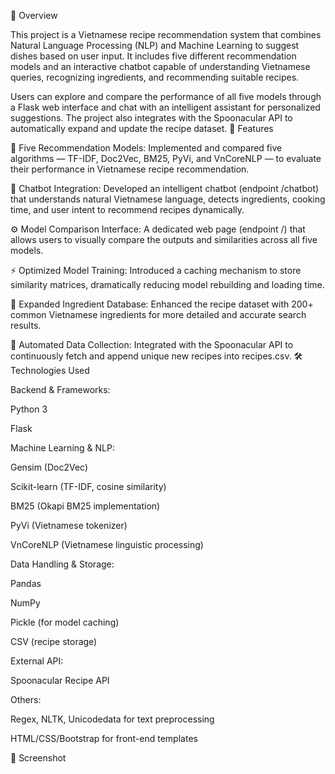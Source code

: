 🧠 Overview

This project is a Vietnamese recipe recommendation system that combines Natural Language Processing (NLP) and Machine Learning to suggest dishes based on user input.
It includes five different recommendation models and an interactive chatbot capable of understanding Vietnamese queries, recognizing ingredients, and recommending suitable recipes.

Users can explore and compare the performance of all five models through a Flask web interface and chat with an intelligent assistant for personalized suggestions.
The project also integrates with the Spoonacular API to automatically expand and update the recipe dataset.
🌟 Features

🥗 Five Recommendation Models:
Implemented and compared five algorithms — TF-IDF, Doc2Vec, BM25, PyVi, and VnCoreNLP — to evaluate their performance in Vietnamese recipe recommendation.

🤖 Chatbot Integration:
Developed an intelligent chatbot (endpoint /chatbot) that understands natural Vietnamese language, detects ingredients, cooking time, and user intent to recommend recipes dynamically.

⚙️ Model Comparison Interface:
A dedicated web page (endpoint /) that allows users to visually compare the outputs and similarities across all five models.

⚡ Optimized Model Training:
Introduced a caching mechanism to store similarity matrices, dramatically reducing model rebuilding and loading time.

🧄 Expanded Ingredient Database:
Enhanced the recipe dataset with 200+ common Vietnamese ingredients for more detailed and accurate search results.

🍳 Automated Data Collection:
Integrated with the Spoonacular API to continuously fetch and append unique new recipes into recipes.csv.
🛠️ Technologies Used

Backend & Frameworks:

Python 3

Flask

Machine Learning & NLP:

Gensim (Doc2Vec)

Scikit-learn (TF-IDF, cosine similarity)

BM25 (Okapi BM25 implementation)

PyVi (Vietnamese tokenizer)

VnCoreNLP (Vietnamese linguistic processing)

Data Handling & Storage:

Pandas

NumPy

Pickle (for model caching)

CSV (recipe storage)

External API:

Spoonacular Recipe API

Others:

Regex, NLTK, Unicodedata for text preprocessing

HTML/CSS/Bootstrap for front-end templates

📸 Screenshot
